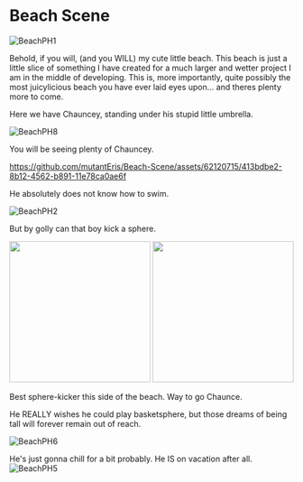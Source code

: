 # Beach Scene

 ![BeachPH1](https://github.com/mutantEris/Beach-Scene/assets/62120715/c2dabf52-f2c1-4df1-80fb-82c5613f4c92)

Behold, if you will, (and you WILL) my cute little beach.
This beach is just a little slice of something I have created for a much larger and wetter project I am in the middle of developing.
This is, more importantly, quite possibly the most juicylicious beach you have ever laid eyes upon... and theres plenty more to come. 

Here we have Chauncey, standing under his stupid little umbrella.

 ![BeachPH8](https://github.com/mutantEris/Beach-Scene/assets/62120715/b97dcfdd-a75d-408f-9970-b1426b9f04f3)

 You will be seeing plenty of Chauncey.

 

 


https://github.com/mutantEris/Beach-Scene/assets/62120715/413bdbe2-8b12-4562-b891-11e78ca0ae6f

He absolutely does not know how to swim.

![BeachPH2](https://github.com/mutantEris/Beach-Scene/assets/62120715/54bd7a6f-d149-43d0-b247-169b74bed459)

But by golly can that boy kick a sphere.

<img src="https://github.com/mutantEris/Beach-Scene/assets/62120715/369c4684-c968-487e-a695-36352ef0d851" height="250"/>
<img src="https://github.com/mutantEris/Beach-Scene/assets/62120715/5b98894d-1ce5-4ccb-b3f1-654921bf2e42" height="250"/>

Best sphere-kicker this side of the beach. Way to go Chaunce.

He REALLY wishes he could play basketsphere, but those dreams of being tall will forever remain out of reach.

![BeachPH6](https://github.com/mutantEris/Beach-Scene/assets/62120715/f3d435ee-38c9-4b5a-ab22-066129cc3c73)


He's just gonna chill for a bit probably. He IS on vacation after all.
![BeachPH5](https://github.com/mutantEris/Beach-Scene/assets/62120715/0e4f9477-f143-43d0-8671-862e5e83c98f)

